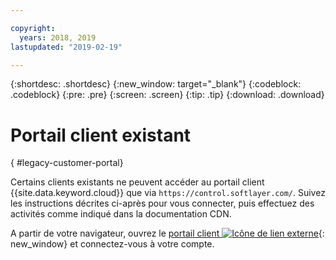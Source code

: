 ```yaml
---

copyright:
  years: 2018, 2019
lastupdated: "2019-02-19"

---
```


{:shortdesc: .shortdesc}
{:new_window: target="_blank"}
{:codeblock: .codeblock}
{:pre: .pre}
{:screen: .screen}
{:tip: .tip}
{:download: .download}

# Portail client existant
{ #legacy-customer-portal}

Certains clients existants ne peuvent accéder au portail client {{site.data.keyword.cloud}} que via `https://control.softlayer.com/`. Suivez les instructions décrites ci-après pour vous connecter, puis effectuez des activités comme indiqué dans la documentation CDN.

A partir de votre navigateur, ouvrez le [portail client ![Icône de lien externe](../../icons/launch-glyph.svg "Icône de lien externe")](https://control.softlayer.com/){: new_window} et connectez-vous à votre compte.
